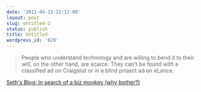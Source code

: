 ```yaml
---
date: '2011-04-13 22:12:00'
layout: post
slug: untitled-2
status: publish
title: Untitled
wordpress_id: '629'
---
```



    

> People who understand technology and are willing to bend it to their will, on the other hand, are scarce. They can't be found with a classified ad on Craigslist or in a blind project ad on eLance.




[Seth's Blog: In search of a biz monkey (why bother?)](http://sethgodin.typepad.com/seths_blog/2011/04/in-search-of-a-biz-monkey.html?utm_source=feedburner&utm_medium=feed&utm_campaign=Feed:%20typepad/sethsmainblog%20(Seth's%20Blog))


  
